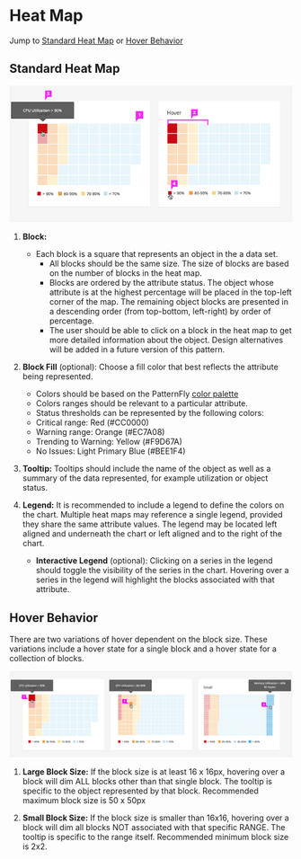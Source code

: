 # Heat Map

Jump to [Standard Heat Map](#standard-heat-map) or [Hover Behavior](#hover-behavior)

## Standard Heat Map
![Image of standard heat map](img/heat-map-callout.png)

1. **Block:**
    - Each block is a square that represents an object in the a data set.  
      - All blocks should be the same size. The size of blocks are based on the number of blocks in the heat map.
      - Blocks are ordered by the attribute status. The object whose attribute is at the highest percentage will be placed in the top-left corner of the map. The remaining object blocks are presented in a descending order (from top-bottom, left-right) by order of percentage.
      - The user should be able to click on a block in the heat map to get more detailed information about the object.  Design alternatives will be added in a future version of this pattern.

1. **Block Fill** (optional): Choose a fill color that best reflects the attribute being represented.
    - Colors should be based on the PatternFly [color palette](https://www.patternfly.org/styles/color-palette/)
    - Colors ranges should be relevant to a particular attribute. 			
    - Status thresholds can be represented by the following colors:			
    - Critical range: Red (#CC0000)		
    - Warning range: Orange (#EC7A08)		
    - Trending to Warning: Yellow (#F9D67A)			
    - No Issues: Light Primary Blue (#BEE1F4)

1. **Tooltip:** Tooltips should include the name of the object as well as a summary of the data represented, for example utilization or object status.

1. **Legend:** It is recommended to include a legend to define the colors on the chart. Multiple heat maps may reference a single legend, provided they share the same attribute values. The legend may be located left aligned and underneath the chart or left aligned and to the right of the chart.
    - **Interactive Legend** (optional): Clicking on a series in the legend should toggle the visibility of the series in the chart. Hovering over a series in the legend will highlight the blocks associated with that attribute.

## Hover Behavior
There are two variations of hover dependent on the block size. These variations include a hover state for a single block and a hover state for a collection of blocks.

![Image of heat map hover callout](img/heat-map-hover-callout.png)

1. **Large Block Size:** If the block size is at least 16 x 16px, hovering over a block will dim ALL blocks other than that single block. The tooltip is specific to the object represented by that block. Recommended maximum block size is 50 x 50px

1. **Small Block Size:** If the block size is smaller than 16x16, hovering over a block will dim all blocks NOT associated with that specific RANGE. The tooltip is specific to the range itself. Recommended minimum block size is 2x2.
